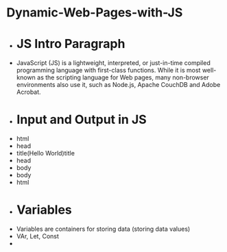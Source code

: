 # Dynamic-Web-Pages-with-JS
- # JS Intro Paragraph
- JavaScript (JS) is a lightweight, interpreted, or just-in-time compiled programming language with first-class functions. While it is most well-known as the scripting language for Web pages, many non-browser environments also use it, such as Node.js, Apache CouchDB and Adobe Acrobat.
- # Input and Output in JS
- html
- head
- title(Hello World)title
- head
- body
- body
- html
- # Variables
- Variables are containers for storing data (storing data values)
- VAr, Let, Const
- 
